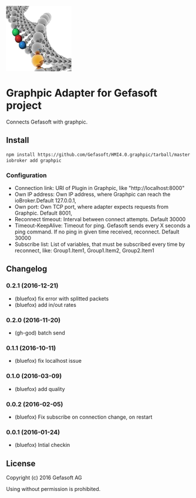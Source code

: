 ![Logo](admin/graphpic.png)
# Graphpic Adapter  for Gefasoft project

Connects Gefasoft with graphpic. 

## Install
```
npm install https://github.com/Gefasoft/HMI4.0.graphpic/tarball/master
iobroker add graphpic
```

### Configuration

- Connection link: URI of Plugin in Graphpic, like "http://localhost:8000"
- Own IP address: Own IP address, where Graphpic can reach the ioBroker.Default 127.0.0.1,
- Own port: Own TCP port, where adapter expects requests from Graphpic. Default 8001,
- Reconnect timeout: Interval between connect attempts. Default 30000
- Timeout-KeepAlive: Timeout for ping. Gefasoft sends every X seconds a ping command. If no ping in given time received, reconnect. Default 30000
- Subscribe list: List of variables, that must be subscribed every time by reconnect, like: Group1.Item1, Group1.Item2, Group2.Item1

## Changelog

### 0.2.1  (2016-12-21)
* (bluefox) fix error with splitted packets
* (bluefox) add in/out rates

### 0.2.0  (2016-11-20)
* (gh-god) batch send

### 0.1.1  (2016-10-11)
* (bluefox) fix localhost issue

### 0.1.0  (2016-03-09)
* (bluefox) add quality

### 0.0.2  (2016-02-05)
* (bluefox) Fix subscribe on connection change, on restart

### 0.0.1  (2016-01-24)
* (bluefox) Intial checkin

## License

Copyright (c) 2016 Gefasoft AG

Using without permission is prohibited.

